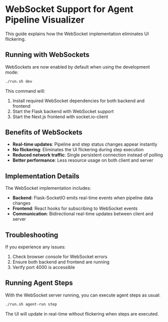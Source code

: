 # WebSocket Support for Agent Pipeline Visualizer

This guide explains how the WebSocket implementation eliminates UI flickering.

## Running with WebSockets

WebSockets are now enabled by default when using the development mode:

```bash
./run.sh dev
```

This command will:

1. Install required WebSocket dependencies for both backend and frontend
2. Start the Flask backend with WebSocket support
3. Start the Next.js frontend with socket.io-client

## Benefits of WebSockets

- **Real-time updates**: Pipeline and step status changes appear instantly
- **No flickering**: Eliminates the UI flickering during step execution
- **Reduced network traffic**: Single persistent connection instead of polling
- **Better performance**: Less resource usage on both client and server

## Implementation Details

The WebSocket implementation includes:

- **Backend**: Flask-SocketIO emits real-time events when pipeline data changes
- **Frontend**: React hooks for subscribing to WebSocket events
- **Communication**: Bidirectional real-time updates between client and server

## Troubleshooting

If you experience any issues:

1. Check browser console for WebSocket errors
2. Ensure both backend and frontend are running
3. Verify port 4000 is accessible

## Running Agent Steps

With the WebSocket server running, you can execute agent steps as usual:

```bash
./run.sh agent-run step
```

The UI will update in real-time without flickering when steps are executed.
